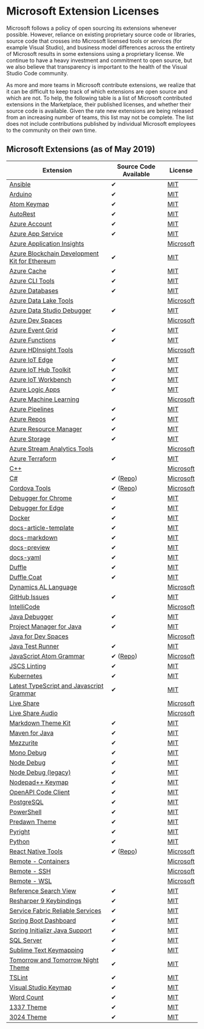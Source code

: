 Microsoft Extension Licenses
============================

Microsoft follows a policy of open sourcing its extensions whenever possible. However, reliance on existing proprietary source code or libraries, source code that crosses into Microsoft licensed tools or services (for example Visual Studio), and business model differences across the entirety of Microsoft results in some extensions using a proprietary license. We continue to have a heavy investment and commitment to open source, but we also believe that transparency is important to the health of the Visual Studio Code community.

As more and more teams in Microsoft contribute extensions, we realize that it can be difficult to keep track of which extensions are open source and which are not. To help, the following table is a list of Microsoft contributed extensions in the Marketplace, their published licenses, and whether their source code is available. Given the rate new extensions are being released from an increasing number of teams, this list may not be complete. The list does not include contributions published by individual Microsoft employees to the community on their own time.

Microsoft Extensions (as of May 2019)
-------------------------------------

<table><thead><tr class="header"><th>Extension</th><th>Source Code Available</th><th>License</th></tr></thead><tbody><tr class="odd"><td><a href="https://marketplace.visualstudio.com/items?itemName=vscoss.vscode-ansible">Ansible</a></td><td>✔</td><td><a href="https://marketplace.visualstudio.com/items/vscoss.vscode-ansible/license">MIT</a></td></tr><tr class="even"><td><a href="https://marketplace.visualstudio.com/items?itemName=vsciot-vscode.vscode-arduino">Arduino</a></td><td>✔</td><td><a href="https://marketplace.visualstudio.com/items/vsciot-vscode.vscode-arduino/license">MIT</a></td></tr><tr class="odd"><td><a href="https://marketplace.visualstudio.com/items?itemName=ms-vscode.atom-keybindings">Atom Keymap</a></td><td>✔</td><td><a href="https://marketplace.visualstudio.com/items/ms-vscode.atom-keybindings/license">MIT</a></td></tr><tr class="even"><td><a href="https://marketplace.visualstudio.com/items?itemName=ms-vscode.autorest">AutoRest</a></td><td>✔</td><td><a href="https://marketplace.visualstudio.com/items/ms-vscode.autorest/license">MIT</a></td></tr><tr class="odd"><td><a href="https://marketplace.visualstudio.com/items?itemName=ms-vscode.azure-account">Azure Account</a></td><td>✔</td><td><a href="https://marketplace.visualstudio.com/items/ms-vscode.azure-account/license">MIT</a></td></tr><tr class="even"><td><a href="https://marketplace.visualstudio.com/items?itemName=ms-azuretools.vscode-azureappservice">Azure App Service</a></td><td>✔</td><td><a href="https://marketplace.visualstudio.com/items/ms-azuretools.vscode-azureappservice/license">MIT</a></td></tr><tr class="odd"><td><a href="https://marketplace.visualstudio.com/items?itemName=VisualStudioOnlineApplicationInsights.application-insights">Azure Application Insights</a></td><td></td><td><a href="https://marketplace.visualstudio.com/items/VisualStudioOnlineApplicationInsights.application-insights/license">Microsoft</a></td></tr><tr class="even"><td><a href="https://marketplace.visualstudio.com/items?itemName=AzBlockchain.azure-blockchain">Azure Blockchain Development Kit for Ethereum</a></td><td>✔</td><td><a href="https://marketplace.visualstudio.com/items/AzBlockchain.azure-blockchain/license">MIT</a></td></tr><tr class="odd"><td><a href="https://marketplace.visualstudio.com/items?itemName=ms-azurecache.vscode-azurecache">Azure Cache</a></td><td>✔</td><td><a href="https://marketplace.visualstudio.com/items/ms-azurecache.vscode-azurecache/license">MIT</a></td></tr><tr class="even"><td><a href="https://marketplace.visualstudio.com/items?itemName=ms-vscode.azurecli">Azure CLI Tools</a></td><td>✔</td><td><a href="https://marketplace.visualstudio.com/items/ms-vscode.azurecli/license">MIT</a></td></tr><tr class="odd"><td><a href="https://marketplace.visualstudio.com/items/ms-azuretools.vscode-cosmosdb">Azure Databases</a></td><td>✔</td><td><a href="https://marketplace.visualstudio.com/items/ms-azuretools.vscode-cosmosdb/license">MIT</a></td></tr><tr class="even"><td><a href="https://marketplace.visualstudio.com/items/usqlextpublisher.usql-vscode-ext">Azure Data Lake Tools</a></td><td></td><td><a href="https://marketplace.visualstudio.com/items/usqlextpublisher.usql-vscode-ext/license">Microsoft</a></td></tr><tr class="odd"><td><a href="https://marketplace.visualstudio.com/items/ms-mssql.sqlops-debug">Azure Data Studio Debugger</a></td><td>✔</td><td><a href="https://marketplace.visualstudio.com/items/ms-mssql.sqlops-debug/license">MIT</a></td></tr><tr class="even"><td><a href="https://marketplace.visualstudio.com/items/azuredevspaces.azds/">Azure Dev Spaces</a></td><td></td><td><a href="https://marketplace.visualstudio.com/items/azuredevspaces.azds/license">Microsoft</a></td></tr><tr class="odd"><td><a href="https://marketplace.visualstudio.com/items/ms-azuretools.vscode-azureeventgrid">Azure Event Grid</a></td><td>✔</td><td><a href="https://marketplace.visualstudio.com/items/ms-azuretools.vscode-azureeventgrid/license">MIT</a></td></tr><tr class="even"><td><a href="https://marketplace.visualstudio.com/items/ms-azuretools.vscode-azurefunctions">Azure Functions</a></td><td>✔</td><td><a href="https://marketplace.visualstudio.com/items/ms-azuretools.vscode-azurefunctions/license">MIT</a></td></tr><tr class="odd"><td><a href="https://marketplace.visualstudio.com/items/mshdinsight.azure-hdinsight">Azure HDInsight Tools</a></td><td></td><td><a href="https://marketplace.visualstudio.com/items/mshdinsight.azure-hdinsight/license">Microsoft</a></td></tr><tr class="even"><td><a href="https://marketplace.visualstudio.com/items/vsciot-vscode.azure-iot-edge">Azure IoT Edge</a></td><td>✔</td><td><a href="https://marketplace.visualstudio.com/items/vsciot-vscode.azure-iot-edge/license">MIT</a></td></tr><tr class="odd"><td><a href="https://marketplace.visualstudio.com/items/vsciot-vscode.azure-iot-toolkit">Azure IoT Hub Toolkit</a></td><td>✔</td><td><a href="https://marketplace.visualstudio.com/items/vsciot-vscode.azure-iot-toolkit/license">MIT</a></td></tr><tr class="even"><td><a href="https://marketplace.visualstudio.com/items/vsciot-vscode.vscode-iot-workbench">Azure IoT Workbench</a></td><td>✔</td><td><a href="https://marketplace.visualstudio.com/items/vsciot-vscode.vscode-iot-workbench/license">MIT</a></td></tr><tr class="odd"><td><a href="https://marketplace.visualstudio.com/items/ms-azuretools.vscode-logicapps">Azure Logic Apps</a></td><td>✔</td><td><a href="https://marketplace.visualstudio.com/items/ms-azuretools.vscode-logicapps/license">MIT</a></td></tr><tr class="even"><td><a href="https://marketplace.visualstudio.com/items/ms-toolsai.vscode-ai">Azure Machine Learning</a></td><td></td><td><a href="https://marketplace.visualstudio.com/items/ms-toolsai.vscode-ai/license">Microsoft</a></td></tr><tr class="odd"><td><a href="https://marketplace.visualstudio.com/items/ms-azure-devops.azure-pipelines">Azure Pipelines</a></td><td>✔</td><td><a href="https://marketplace.visualstudio.com/items/ms-azure-devops.azure-pipelines/license">MIT</a></td></tr><tr class="even"><td><a href="https://marketplace.visualstudio.com/items/ms-vsts.team">Azure Repos</a></td><td>✔</td><td><a href="https://marketplace.visualstudio.com/items/ms-vsts.team/license">MIT</a></td></tr><tr class="odd"><td><a href="https://marketplace.visualstudio.com/items/msazurermtools.azurerm-vscode-tools">Azure Resource Manager</a></td><td>✔</td><td><a href="https://marketplace.visualstudio.com/items/msazurermtools.azurerm-vscode-tools/license">MIT</a></td></tr><tr class="even"><td><a href="https://marketplace.visualstudio.com/items/ms-azuretools.vscode-azurestorage">Azure Storage</a></td><td>✔</td><td><a href="https://marketplace.visualstudio.com/items/ms-azuretools.vscode-azurestorage/license">MIT</a></td></tr><tr class="odd"><td><a href="https://marketplace.visualstudio.com/items/ms-bigdatatools.vscode-asa">Azure Stream Analytics Tools</a></td><td></td><td><a href="https://marketplace.visualstudio.com/items/ms-bigdatatools.vscode-asa/license">Microsoft</a></td></tr><tr class="even"><td><a href="https://marketplace.visualstudio.com/items/ms-azuretools.vscode-azureterraform">Azure Terraform</a></td><td>✔</td><td><a href="https://marketplace.visualstudio.com/items/ms-azuretools.vscode-azureterraform/license">MIT</a></td></tr><tr class="odd"><td><a href="https://marketplace.visualstudio.com/items/ms-vscode.cpptools">C++</a></td><td></td><td><a href="https://marketplace.visualstudio.com/items/ms-vscode.cpptools/license">Microsoft</a></td></tr><tr class="even"><td><a href="https://marketplace.visualstudio.com/items/ms-dotnettools.csharp">C#</a></td><td>✔ (<a href="https://github.com/OmniSharp/omnisharp-vscode">Repo</a>)</td><td><a href="https://marketplace.visualstudio.com/items/ms-dotnettools.csharp/license">Microsoft</a></td></tr><tr class="odd"><td><a href="https://marketplace.visualstudio.com/items/msjsdiag.cordova-tools">Cordova Tools</a></td><td>✔ (<a href="https://github.com/microsoft/vscode-cordova">Repo</a>)</td><td><a href="https://marketplace.visualstudio.com/items/msjsdiag.cordova-tools/license">Microsoft</a></td></tr><tr class="even"><td><a href="https://marketplace.visualstudio.com/items/msjsdiag.debugger-for-chrome">Debugger for Chrome</a></td><td>✔</td><td><a href="https://marketplace.visualstudio.com/items/msjsdiag.debugger-for-chrome/license">MIT</a></td></tr><tr class="odd"><td><a href="https://marketplace.visualstudio.com/items/msjsdiag.debugger-for-edge">Debugger for Edge</a></td><td>✔</td><td><a href="https://marketplace.visualstudio.com/items/msjsdiag.debugger-for-edge/license">MIT</a></td></tr><tr class="even"><td><a href="https://marketplace.visualstudio.com/items/ms-azuretools.vscode-docker">Docker</a></td><td>✔</td><td><a href="https://marketplace.visualstudio.com/items/ms-azuretools.vscode-docker/license">MIT</a></td></tr><tr class="odd"><td><a href="https://marketplace.visualstudio.com/items?itemName=docsmsft.docs-article-templates">docs-article-template</a></td><td>✔</td><td><a href="https://docsmsft.gallerycdn.vsassets.io/extensions/docsmsft/docs-markdown/0.2.2/1547755350969/Microsoft.VisualStudio.Services.Content.License">MIT</a></td></tr><tr class="even"><td><a href="https://marketplace.visualstudio.com/items/docsmsft.docs-markdown">docs-markdown</a></td><td>✔</td><td><a href="https://marketplace.visualstudio.com/items/docsmsft.docs-markdown/license">MIT</a></td></tr><tr class="odd"><td><a href="https://marketplace.visualstudio.com/items/docsmsft.docs-preview">docs-preview</a></td><td>✔</td><td><a href="https://marketplace.visualstudio.com/items/docsmsft.docs-preview/license">MIT</a></td></tr><tr class="even"><td><a href="https://marketplace.visualstudio.com/items?itemName=docsmsft.docs-yaml">docs-yaml</a></td><td>✔</td><td><a href="https://docsmsft.gallerycdn.vsassets.io/extensions/docsmsft/docs-markdown/0.2.2/1547755350969/Microsoft.VisualStudio.Services.Content.License">MIT</a></td></tr><tr class="odd"><td><a href="https://marketplace.visualstudio.com/items/ms-kubernetes-tools.duffle-vscode">Duffle</a></td><td>✔</td><td><a href="https://marketplace.visualstudio.com/items/ms-kubernetes-tools.duffle-vscode/license">MIT</a></td></tr><tr class="even"><td><a href="https://marketplace.visualstudio.com/items/ms-kubernetes-tools.duffle-coat">Duffle Coat</a></td><td>✔</td><td><a href="https://marketplace.visualstudio.com/items/ms-kubernetes-tools.duffle-coat/license">MIT</a></td></tr><tr class="odd"><td><a href="https://marketplace.visualstudio.com/items/ms-dynamics-smb.al">Dynamics AL Language</a></td><td></td><td><a href="https://marketplace.visualstudio.com/items/ms-dynamics-smb.al/license">Microsoft</a></td></tr><tr class="even"><td><a href="https://marketplace.visualstudio.com/items/ms-vscode.github-issues-prs">GitHub Issues</a></td><td>✔</td><td><a href="https://marketplace.visualstudio.com/items/ms-vscode.github-issues-prs/license">MIT</a></td></tr><tr class="odd"><td><a href="https://marketplace.visualstudio.com/items/VisualStudioExptTeam.vscodeintellicode">IntelliCode</a></td><td></td><td><a href="https://marketplace.visualstudio.com/items/VisualStudioExptTeam.vscodeintellicode/license">Microsoft</a></td></tr><tr class="even"><td><a href="https://marketplace.visualstudio.com/items/vscjava.vscode-java-debug">Java Debugger</a></td><td>✔</td><td><a href="https://marketplace.visualstudio.com/items/vscjava.vscode-java-debug/license">MIT</a></td></tr><tr class="odd"><td><a href="https://marketplace.visualstudio.com/items/vscjava.vscode-java-dependency">Project Manager for Java</a></td><td>✔</td><td><a href="https://marketplace.visualstudio.com/items/vscjava.vscode-java-dependency/license">MIT</a></td></tr><tr class="even"><td><a href="https://marketplace.visualstudio.com/items/vscjava.vscode-java-debugger-azds">Java for Dev Spaces</a></td><td></td><td><a href="https://marketplace.visualstudio.com/items/vscjava.vscode-java-debugger-azds/license">Microsoft</a></td></tr><tr class="odd"><td><a href="https://marketplace.visualstudio.com/items/vscjava.vscode-java-test">Java Test Runner</a></td><td>✔</td><td><a href="https://marketplace.visualstudio.com/items/vscjava.vscode-java-test/license">MIT</a></td></tr><tr class="even"><td><a href="https://marketplace.visualstudio.com/items/ms-vscode.js-atom-grammar">JavaScript Atom Grammar</a></td><td>✔ (<a href="https://github.com/microsoft/vscode-js-atom-grammar">Repo</a>)</td><td><a href="https://marketplace.visualstudio.com/items/ms-vscode.js-atom-grammar/license">Microsoft</a></td></tr><tr class="odd"><td><a href="https://marketplace.visualstudio.com/items/ms-vscode.jscs">JSCS Linting</a></td><td>✔</td><td><a href="https://marketplace.visualstudio.com/items/ms-vscode.jscs/license">MIT</a></td></tr><tr class="even"><td><a href="https://marketplace.visualstudio.com/items/ms-kubernetes-tools.vscode-kubernetes-tools">Kubernetes</a></td><td>✔</td><td><a href="https://marketplace.visualstudio.com/items/ms-kubernetes-tools.vscode-kubernetes-tools/license">MIT</a></td></tr><tr class="odd"><td><a href="https://marketplace.visualstudio.com/items/ms-vscode.typescript-javascript-grammar">Latest TypeScript and Javascript Grammar</a></td><td>✔</td><td><a href="https://marketplace.visualstudio.com/items/ms-vscode.typescript-javascript-grammar/license">MIT</a></td></tr><tr class="even"><td><a href="https://marketplace.visualstudio.com/items/MS-vsliveshare.vsliveshare">Live Share</a></td><td></td><td><a href="https://marketplace.visualstudio.com/items/MS-vsliveshare.vsliveshare/license">Microsoft</a></td></tr><tr class="odd"><td><a href="https://marketplace.visualstudio.com/items/MS-vsliveshare.vsliveshare-audio">Live Share Audio</a></td><td></td><td><a href="https://marketplace.visualstudio.com/items/MS-vsliveshare.vsliveshare-audio/license">Microsoft</a></td></tr><tr class="even"><td><a href="https://marketplace.visualstudio.com/items/ms-vscode.Theme-MarkdownKit">Markdown Theme Kit</a></td><td>✔</td><td><a href="https://marketplace.visualstudio.com/items/ms-vscode.Theme-MarkdownKit/license">MIT</a></td></tr><tr class="odd"><td><a href="https://marketplace.visualstudio.com/items/vscjava.vscode-maven">Maven for Java</a></td><td>✔</td><td><a href="https://marketplace.visualstudio.com/items/vscjava.vscode-maven/license">MIT</a></td></tr><tr class="even"><td><a href="https://marketplace.visualstudio.com/items/mezzurite-devs.mezzurite">Mezzurite</a></td><td>✔</td><td><a href="https://marketplace.visualstudio.com/items/mezzurite-devs.mezzurite/license">MIT</a></td></tr><tr class="odd"><td><a href="https://marketplace.visualstudio.com/items/ms-vscode.mono-debug">Mono Debug</a></td><td>✔</td><td><a href="https://marketplace.visualstudio.com/items/ms-vscode.mono-debug/license">MIT</a></td></tr><tr class="even"><td><a href="https://marketplace.visualstudio.com/items/ms-vscode.mono-debug2">Node Debug</a></td><td>✔</td><td><a href="https://marketplace.visualstudio.com/items/ms-vscode.node-debug2/license">MIT</a></td></tr><tr class="odd"><td><a href="https://marketplace.visualstudio.com/items/ms-vscode.node-debug">Node Debug (legacy)</a></td><td>✔</td><td><a href="https://marketplace.visualstudio.com/items/ms-vscode.node-debug/license">MIT</a></td></tr><tr class="even"><td><a href="https://marketplace.visualstudio.com/items/ms-vscode.notepadplusplus-keybindings">Nodepad++ Keymap</a></td><td>✔</td><td><a href="https://marketplace.visualstudio.com/items/ms-vscode.notepadplusplus-keybindings/license">MIT</a></td></tr><tr class="odd"><td><a href="https://marketplace.visualstudio.com/items/OpenPAIVSCodeClient.pai-vscode">OpenAPI Code Client</a></td><td>✔</td><td><a href="https://marketplace.visualstudio.com/items/OpenPAIVSCodeClient.pai-vscode/license">MIT</a></td></tr><tr class="even"><td><a href="https://marketplace.visualstudio.com/items/ms-ossdata.vscode-postgresql">PostgreSQL</a></td><td>✔</td><td><a href="https://marketplace.visualstudio.com/items/ms-ossdata.vscode-postgresql/license">MIT</a></td></tr><tr class="odd"><td><a href="https://marketplace.visualstudio.com/items/ms-vscode.PowerShell">PowerShell</a></td><td>✔</td><td><a href="https://marketplace.visualstudio.com/items/ms-vscode.PowerShell/license">MIT</a></td></tr><tr class="even"><td><a href="https://marketplace.visualstudio.com/items/ms-vscode.Theme-PredawnKit">Predawn Theme</a></td><td>✔</td><td><a href="https://marketplace.visualstudio.com/items/ms-vscode.Theme-PredawnKit/license">MIT</a></td></tr><tr class="odd"><td><a href="https://marketplace.visualstudio.com/items?itemName=ms-pyright.pyright">Pyright</a></td><td>✔</td><td><a href="https://raw.githubusercontent.com/microsoft/pyright/master/LICENSE.txt">MIT</a></td></tr><tr class="even"><td><a href="https://marketplace.visualstudio.com/items/ms-python.python">Python</a></td><td>✔</td><td><a href="https://marketplace.visualstudio.com/items/ms-python.python/license">MIT</a></td></tr><tr class="odd"><td><a href="https://marketplace.visualstudio.com/items/msjsdiag.vscode-react-native">React Native Tools</a></td><td>✔ (<a href="https://github.com/microsoft/vscode-react-native">Repo</a>)</td><td><a href="https://marketplace.visualstudio.com/items/msjsdiag.vscode-react-native/license">Microsoft</a></td></tr><tr class="even"><td><a href="https://marketplace.visualstudio.com/items/ms-vscode-remote.remote-containers">Remote - Containers</a></td><td></td><td><a href="https://marketplace.visualstudio.com/items/ms-vscode-remote.remote-containers/license">Microsoft</a></td></tr><tr class="odd"><td><a href="https://marketplace.visualstudio.com/items/ms-vscode-remote.remote-ssh">Remote - SSH</a></td><td></td><td><a href="https://marketplace.visualstudio.com/items/ms-vscode-remote.remote-ssh/license">Microsoft</a></td></tr><tr class="even"><td><a href="https://marketplace.visualstudio.com/items/ms-vscode-remote.remote-wsl">Remote - WSL</a></td><td></td><td><a href="https://marketplace.visualstudio.com/items/ms-vscode-remote.remote-wsl/license">Microsoft</a></td></tr><tr class="odd"><td><a href="https://marketplace.visualstudio.com/items/ms-vscode.references-view">Reference Search View</a></td><td>✔</td><td><a href="https://marketplace.visualstudio.com/items/ms-vscode.references-view/license">MIT</a></td></tr><tr class="even"><td><a href="https://marketplace.visualstudio.com/items/ms-vscode.resharper9-keybindings">Resharper 9 Keybindings</a></td><td>✔</td><td><a href="https://marketplace.visualstudio.com/items/ms-vscode.resharper9-keybindings/license">MIT</a></td></tr><tr class="odd"><td><a href="https://marketplace.visualstudio.com/items/ms-azuretools.vscode-service-fabric-reliable-services">Service Fabric Reliable Services</a></td><td>✔</td><td><a href="https://marketplace.visualstudio.com/items/ms-azuretools.vscode-service-fabric-reliable-services/license">MIT</a></td></tr><tr class="even"><td><a href="https://marketplace.visualstudio.com/items/vscjava.vscode-spring-boot-dashboard">Spring Boot Dashboard</a></td><td>✔</td><td><a href="https://marketplace.visualstudio.com/items/vscjava.vscode-spring-boot-dashboard/license">MIT</a></td></tr><tr class="odd"><td><a href="https://marketplace.visualstudio.com/items/vscjava.vscode-spring-initializr">Spring Initializr Java Support</a></td><td>✔</td><td><a href="https://marketplace.visualstudio.com/items/vscjava.vscode-spring-initializr/license">MIT</a></td></tr><tr class="even"><td><a href="https://marketplace.visualstudio.com/items/ms-mssql.mssql">SQL Server</a></td><td>✔</td><td><a href="https://marketplace.visualstudio.com/items/ms-mssql.mssql/license">MIT</a></td></tr><tr class="odd"><td><a href="https://marketplace.visualstudio.com/items/ms-vscode.sublime-keybindings">Sublime Text Keymapping</a></td><td>✔</td><td><a href="https://marketplace.visualstudio.com/items/ms-vscode.sublime-keybindings/license">MIT</a></td></tr><tr class="even"><td><a href="https://marketplace.visualstudio.com/items/">Tomorrow and Tomorrow Night Theme</a></td><td>✔</td><td><a href="https://marketplace.visualstudio.com/items/ms-vscode.Theme-TomorrowKit/license">MIT</a></td></tr><tr class="odd"><td><a href="https://marketplace.visualstudio.com/items/ms-vscode.vscode-typescript-tslint-plugin">TSLint</a></td><td>✔</td><td><a href="https://marketplace.visualstudio.com/items/ms-vscode.vscode-typescript-tslint-plugin/license">MIT</a></td></tr><tr class="even"><td><a href="https://marketplace.visualstudio.com/items/ms-vscode.vs-keybindings">Visual Studio Keymap</a></td><td>✔</td><td><a href="https://marketplace.visualstudio.com/items/ms-vscode.vs-keybindings/license">MIT</a></td></tr><tr class="odd"><td><a href="https://marketplace.visualstudio.com/items/ms-vscode.wordcount">Word Count</a></td><td>✔</td><td><a href="https://marketplace.visualstudio.com/items/ms-vscode.wordcount/license">MIT</a></td></tr><tr class="even"><td><a href="https://marketplace.visualstudio.com/items/ms-vscode.Theme-1337">1337 Theme</a></td><td>✔</td><td><a href="https://marketplace.visualstudio.com/items/ms-vscode.Theme-1337/license">MIT</a></td></tr><tr class="odd"><td><a href="https://marketplace.visualstudio.com/items/ms-vscode.Theme-3024Kit">3024 Theme</a></td><td>✔</td><td><a href="https://marketplace.visualstudio.com/items/ms-vscode.Theme-3024Kit/license">MIT</a></td></tr></tbody></table>
